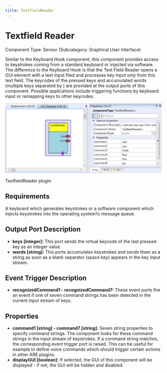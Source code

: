 ```yaml
---
title: TextfieldReader
---
```


# Textfield Reader

Component Type: Sensor (Subcategory: Graphical User Interface)

Similar to the Keyboard Hook component, this component provides access to keystrokes coming from a standard keyboard or injected via software. The difference to the Keyboard Hook is that the Text Field Reader opens a GUI element with a text input filed and processes key input only from this text field. The keycodes of the pressed keys and accumulated words (multiple keys separated by ) are provided at the output ports of this component. Possible applications include triggering functions by keyboard input or remapping keys to other keycodes.

![Screenshot: TextfieldReader plugin](./img/TextfieldReader.jpg "Screenshot: TextfieldReader plugin")

TextfieldReader plugin

## Requirements

A keyboard which generates keystrokes or a software component which injects keystrokes into the operating system?s message queue.

## Output Port Description

- **keys \[integer\]:** This port sends the virtual keycode of the last pressed key as an integer value.
- **words \[string\]:** This ports accumulates keystrokes and sends them as a string as soon as a blank separator (space key) appears in the key input stream.

## Event Trigger Description

- **recognizedCommand1 - recognizedCommand7:** These event ports fire an event if one of seven command strings has been detected in the current input stream of keys.

## Properties

- **command1 \[string\] - command7 \[string\]:** Seven string properties to specify command strings. The component looks for these command strings in the input stream of keystrokes. If a command string matches, the corresponding event trigger port is raised. This can be useful for example to define voice commands which should trigger certain actions in other ARE plugins.
- **displayGUI \[boolean\]:** If selected, the GUI of this component will be displayed - if not, the GUI will be hidden and disabled.
